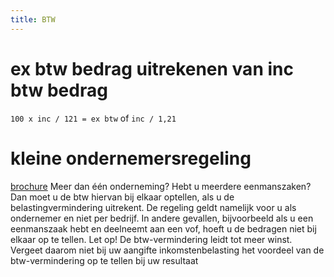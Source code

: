 ```yaml
---
title: BTW
---
```


# ex btw bedrag uitrekenen van inc btw bedrag
```100 x inc / 121 = ex btw```
of
```inc / 1,21```

# kleine ondernemersregeling
[brochure](http://download.belastingdienst.nl/belastingdienst/docs/de_kleineondernemersregeling_ob2011z15fd.pdf)
Meer dan één onderneming? Hebt u meerdere eenmanszaken? Dan moet u de btw hiervan bij elkaar optellen, als u de belastingvermindering uitrekent. De regeling geldt namelijk voor u als ondernemer en niet per bedrijf. In andere gevallen, bijvoorbeeld als u een eenmanszaak hebt en deelneemt aan een vof, hoeft u de bedragen niet bij elkaar op te tellen. Let op! De btw-vermindering leidt tot meer winst. Vergeet daarom niet bij uw aangifte inkomstenbelasting het voordeel van de btw-vermindering op te tellen bij uw resultaat
